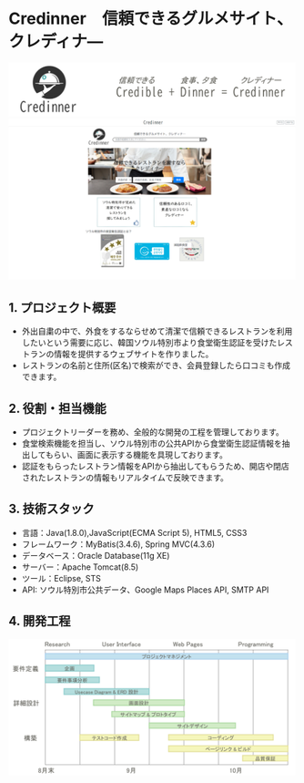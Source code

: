 # Credinner　信頼できるグルメサイト、クレディナ―
![](logo.png)
![](main_page.png)

## 1. プロジェクト概要
* 外出自粛の中で、外食をするならせめて清潔で信頼できるレストランを利用したいという需要に応じ、韓国ソウル特別市より食堂衛生認証を受けたレストランの情報を提供するウェブサイトを作りました。
* レストランの名前と住所(区名)で検索ができ、会員登録したら口コミも作成できます。

## 2. 役割・担当機能
* プロジェクトリーダーを務め、全般的な開発の工程を管理しております。
* 食堂検索機能を担当し、ソウル特別市の公共APIから食堂衛生認証情報を抽出してもらい、画面に表示する機能を具現しております。
* 認証をもらったレストラン情報をAPIから抽出してもらうため、開店や閉店されたレストランの情報もリアルタイムで反映できます。

## 3. 技術スタック
* 言語：Java(1.8.0),JavaScript(ECMA Script 5), HTML5, CSS3
* フレームワーク：MyBatis(3.4.6), Spring MVC(4.3.6)
* データベース：Oracle Database(11g XE)
* サーバー：Apache Tomcat(8.5)
* ツール：Eclipse, STS
* API: ソウル特別市公共データ、Google Maps Places API, SMTP API

## 4. 開発工程
![](開発工程図.png)
